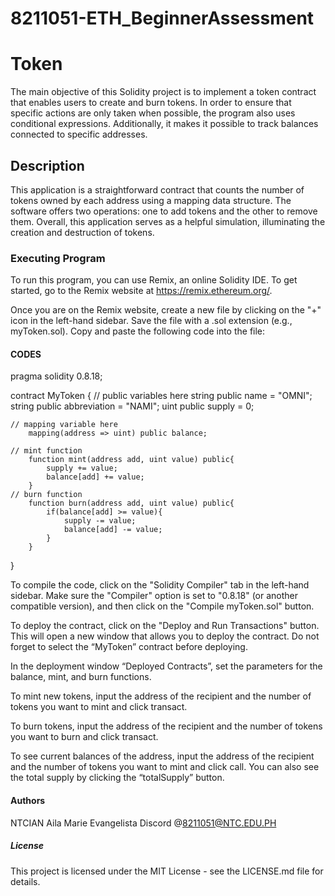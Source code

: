 # 8211051-ETH_BeginnerAssessment

# Token
The main objective of this Solidity project is to implement a token contract that enables users to create and burn tokens. In order to ensure that specific actions are only taken when possible, the program also uses conditional expressions. Additionally, it makes it possible to track balances connected to specific addresses.

## Description
This application is a straightforward contract that counts the number of tokens owned by each address using a mapping data structure. The software offers two operations: one to add tokens and the other to remove them. Overall, this application serves as a helpful simulation, illuminating the creation and destruction of tokens.

### Executing Program
To run this program, you can use Remix, an online Solidity IDE. To get started, go to the Remix website at https://remix.ethereum.org/.

Once you are on the Remix website, create a new file by clicking on the "+" icon in the left-hand sidebar. Save the file with a .sol extension (e.g., myToken.sol). Copy and paste the following code into the file:


#### CODES

pragma solidity 0.8.18;

contract MyToken {
    // public variables here
        string public name = "OMNI";
        string public abbreviation = "NAMI";
        uint public supply = 0;

    // mapping variable here
        mapping(address => uint) public balance;

    // mint function
        function mint(address add, uint value) public{
            supply += value;
            balance[add] += value;
        }
    // burn function
        function burn(address add, uint value) public{
            if(balance[add] >= value){
                supply -= value;
                balance[add] -= value;
            }
        }
}

To compile the code, click on the "Solidity Compiler" tab in the left-hand sidebar. Make sure the "Compiler" option is set to "0.8.18" (or another compatible version), and then click on the "Compile myToken.sol" button.

To deploy the contract, click on the "Deploy and Run Transactions" button. This will open a new window that allows you to deploy the contract. Do not forget to select the “MyToken” contract before deploying.

In the deployment window “Deployed Contracts”, set the parameters for the balance, mint, and burn functions.

To mint new tokens, input the address of the recipient and the number of tokens you want to mint and click transact.

To burn tokens, input the address of the recipient and the number of tokens you want to burn and click transact.

To see current balances of the address, input the address of the recipient and the number of tokens you want to mint and click call. You can also see the total supply by clicking the “totalSupply” button.

#### Authors
NTCIAN Aila Marie Evangelista Discord @8211051@NTC.EDU.PH

##### License
This project is licensed under the MIT License - see the LICENSE.md file for details.
